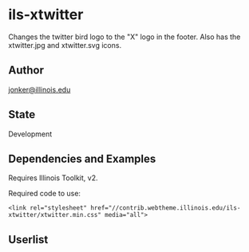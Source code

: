 # ils-xtwitter

Changes the twitter bird logo to the "X" logo in the footer. Also has the xtwitter.jpg and xtwitter.svg icons.

## Author

jonker@illinois.edu

## State

Development

## Dependencies and Examples

Requires Illinois Toolkit, v2.

Required code to use:

    <link rel="stylesheet" href="//contrib.webtheme.illinois.edu/ils-xtwitter/xtwitter.min.css" media="all">
    
## Userlist



